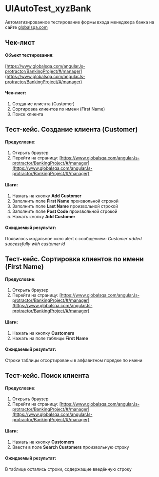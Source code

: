 # UIAutoTest_xyzBank
Автоматизированное тестирование формы входа менеджера банка на сайте [globalsqa.com](https://www.globalsqa.com/angularJs-protractor/BankingProject/#/manager)
## Чек-лист
#### Объект тестирования:
[https://www.globalsqa.com/angularJs-protractor/BankingProject/#/manager](https://www.globalsqa.com/angularJs-protractor/BankingProject/#/manager)
#### Чек-лист:
1. Создание клиента (Customer)
2. Сортировка клиентов по имени (First Name)
3. Поиск клиента
## Тест-кейс. Создание клиента (Customer)
#### Предусловие:
1. Открыть браузер
2. Перейти на страницу: [https://www.globalsqa.com/angularJs-protractor/BankingProject/#/manager](https://www.globalsqa.com/angularJs-protractor/BankingProject/#/manager)
#### Шаги:
1. Нажать на кнопку **Add Customer**
2. Заполнить поле **First Name** произвольной строкой
3. Заполнить поле **Last Name** произвольной строкой
4. Заполнить поле **Post Code** произвольной строкой
5. Нажать кнопку **Add Customer**
#### Ожидаемый результат:
Появилось модальное окно alert с сообщением: *Customer added successfully with customer id*
## Тест-кейс. Сортировка клиентов по имени (First Name)
#### Предусловие:
1. Открыть браузер
2. Перейти на страницу: [https://www.globalsqa.com/angularJs-protractor/BankingProject/#/manager](https://www.globalsqa.com/angularJs-protractor/BankingProject/#/manager)
#### Шаги:
1. Нажать на кнопку **Customers**
2. Нажать на поле таблицы **First Name**
#### Ожидаемый результат:
Строки таблицы отсортированы в алфавитном порядке по имени
## Тест-кейс. Поиск клиента
#### Предусловие:
1. Открыть браузер
2. Перейти на страницу: [https://www.globalsqa.com/angularJs-protractor/BankingProject/#/manager](https://www.globalsqa.com/angularJs-protractor/BankingProject/#/manager)
#### Шаги:
1. Нажать на кнопку **Customers**
2. Ввести в поле **Search Customers** произвольную строку
#### Ожидаемый результат:
В таблице остались строки, содержащие введённую строку
